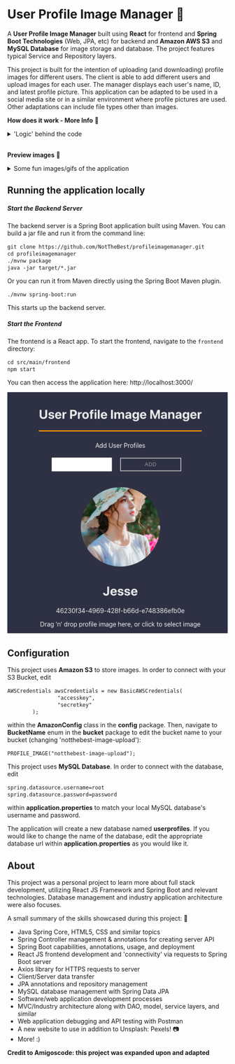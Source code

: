 # User Profile Image Manager :city_sunrise:

A __User Profile Image Manager__ built using __React__ for frontend and __Spring Boot Technologies__ (Web, JPA, etc) for backend and __Amazon AWS S3__ and __MySQL Database__ for image storage and database. The project features typical Service and Repository layers.

This project is built for the intention of uploading (and downloading) profile images for different users. The client is able to add different users and upload images for each user. The manager displays each user's name, ID, and latest profile picture. This application can be adapted to be used in a social media site or in a similar environment where profile pictures are used. Other adaptations can include file types other than images. 

**How does it work - More Info** :small_red_triangle_down:
<details>
<summary>'Logic' behind the code</summary>
![Diagram](https://github.com/NotTheBest/profileimagemanager/blob/master/readme-assets/diagram.png?raw=true)

The client inputs user profile names to the frontend and a POST request is called to the backend server (with the help of __Axios__) where the server creates a new user with a random ID and stores the information to the database. When an image is uploaded, a POST request is called to the backend server where the server stores the image to S3 and the image url to the database. Each time the frontend is loaded, a GET request is made to the server for all the user profiles and the server returns a list of the user profiles from the database. When the frontend maps out the user profiles, another GET request is called for each profile to download each profile picture and the server downloads the data from S3 and returns it into each image src tag in the form of a byte array. A history of images is saved to S3 to allow for 'logging' of previous profile pictures for each user.

Note: After uploading an image, a refresh might be needed. This is due to the lag time between S3 actually storing the image and for the image to be available for download from S3.
</details>
<br />

**Preview images** :small_red_triangle_down:
<details>
<summary>Some fun images/gifs of the application </summary>

* Add a new User Profile

![Add Profile](https://github.com/NotTheBest/profileimagemanager/blob/master/readme-assets/addprofile.gif)

* Drop an image to upload

![Drop Image](https://github.com/NotTheBest/profileimagemanager/blob/master/readme-assets/dropimage.gif)

* Displays profile picture

![Uploaded Image](https://github.com/NotTheBest/profileimagemanager/blob/master/readme-assets/uploadedimage.png?raw=true)

</details>

## Running the application locally

##### Start the Backend Server
The backend server is a Spring Boot application built using Maven. You can build a jar file and run it from the command line:

```
git clone https://github.com/NotTheBest/profileimagemanager.git
cd profileimagemanager
./mvnw package
java -jar target/*.jar
```
Or you can run it from Maven directly using the Spring Boot Maven plugin.
```
./mvnw spring-boot:run
```
This starts up the backend server.

##### Start the Frontend
The frontend is a React app. To start the frontend, navigate to the `frontend` directory:
```
cd src/main/frontend
npm start
```
You can then access the application here: http://localhost:3000/

![Preview](https://github.com/NotTheBest/profileimagemanager/blob/master/readme-assets/uploadedimage.png?raw=true)

## Configuration
This project uses __Amazon S3__ to store images. In order to connect with your S3 Bucket, edit
```
AWSCredentials awsCredentials = new BasicAWSCredentials(
                "accesskey",
                "secretkey"
        );
```
within the __AmazonConfig__ class in the __config__ package.
Then, navigate to __BucketName__ enum in the __bucket__ package to edit the bucket name to your bucket (changing 'notthebest-image-upload'):
```
PROFILE_IMAGE("notthebest-image-upload");
```
This project uses __MySQL Database__. In order to connect with the database, edit 
```
spring.datasource.username=root
spring.datasource.password=password
```
within __application.properties__ to match your local MySQL database's username and password.

The application will create a new database named __userprofiles__. If you would like to change the name of the database, edit the appropriate database url within __application.properties__ as you would like it.

## About

This project was a personal project to learn more about full stack development, utilizing React JS Framework and Spring Boot and relevant technologies. Database management and industry application architecture were also focuses.

A small summary of the skills showcased during this project: :small_red_triangle_down:

* Java Spring Core, HTML5, CSS and similar topics
* Spring Controller management & annotations for creating server API
* Spring Boot capabilities, annotations, usage, and deployment
* React JS frontend development and 'connectivity' via requests to Spring Boot server
* Axios library for HTTPS requests to server
* Client/Server data transfer
* JPA annotations and repository management
* MySQL database management with Spring Data JPA
* Software/web application development processes
* MVC/Industry architecture along with DAO, model, service layers, and similar
* Web application debugging and API testing with Postman
* A new website to use in addition to Unsplash: Pexels! :camera:
* More! :)

__Credit to Amigoscode: this project was expanded upon and adapted__